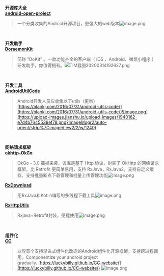 **开源库大全**<br>
**[android-open-project](https://github.com/Trinea/android-open-project)**
>一个分类收集的Android开源项目，更强大的web版本![image.png](https://upload-images.jianshu.io/upload_images/1940162-49ca48d02ca299b8.png?imageMogr2/auto-orient/strip%7CimageView2/2/w/1240)

<br>

**开发助手**<br>
**[DoraemonKit](https://github.com/didi/DoraemonKit)**
>简称 "DoKit" 。一款功能齐全的客户端（ iOS 、Android、微信小程序 ）研发助手，你值得拥有。![TIM截图20200314192627.png](https://upload-images.jianshu.io/upload_images/1940162-c0c5fa2c0f8762bd.png?imageMogr2/auto-orient/strip%7CimageView2/2/w/1240)

<br>

**开发工具**<br>
**[AndroidUtilCode](https://github.com/Blankj/AndroidUtilCode)**
>Android开发人员应收集以下utils（更新）[https://blankj.com/2016/07/31/android-utils-code/](https://blankj.com/2016/07/31/android-utils-code/)![image.png](https://upload-images.jianshu.io/upload_images/1940162-e7d4b7645538ef78.png?imageMogr2/auto-orient/strip%7CimageView2/2/w/1240)

<br>

**网络请求框架**<br>
**[okhttp-OkGo](https://github.com/jeasonlzy/okhttp-OkGo)**
>OkGo - 3.0 震撼来袭，该库是基于 Http 协议，封装了 OkHttp 的网络请求框架，比 Retrofit 更简单易用，支持 RxJava，RxJava2，支持自定义缓存，支持批量断点下载管理和批量上传管理功能![image.png](https://upload-images.jianshu.io/upload_images/1940162-495979a60c1b2cbf.png?imageMogr2/auto-orient/strip%7CimageView2/2/w/1240)

**[RxDownload](https://github.com/ssseasonnn/RxDownload)**
>用RxJava和Kotlin编写的多线程下载工具![image.png](https://upload-images.jianshu.io/upload_images/1940162-de5a7e5d56f6738c.png?imageMogr2/auto-orient/strip%7CimageView2/2/w/1240)

**[RxHttpUtils](https://github.com/lygttpod/RxHttpUtils)**
>Rxjava+Retrofit封装，便捷使用![image.png](https://upload-images.jianshu.io/upload_images/1940162-5e45f1e12e7c4b79.png?imageMogr2/auto-orient/strip%7CimageView2/2/w/1240)

<br>

**组件化**<br>
**[CC](https://github.com/luckybilly/CC)**
>业界首个支持渐进式组件化改造的Android组件化开源框架，支持跨进程调用。Componentize your android project gradually. [https://luckybilly.github.io/CC-website/](https://luckybilly.github.io/CC-website/)
![image.png](https://upload-images.jianshu.io/upload_images/1940162-d5841f3d8a27519e.png?imageMogr2/auto-orient/strip%7CimageView2/2/w/1240)

